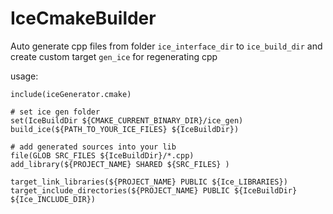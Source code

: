 # IceCmakeBuilder

Auto generate cpp files from folder `ice_interface_dir` to `ice_build_dir` and
  create custom target `gen_ice` for regenerating cpp

usage:
```
include(iceGenerator.cmake)

# set ice gen folder
set(IceBuildDir ${CMAKE_CURRENT_BINARY_DIR}/ice_gen)
build_ice(${PATH_TO_YOUR_ICE_FILES} ${IceBuildDir})

# add generated sources into your lib
file(GLOB SRC_FILES ${IceBuildDir}/*.cpp)
add_library(${PROJECT_NAME} SHARED ${SRC_FILES} )

target_link_libraries(${PROJECT_NAME} PUBLIC ${Ice_LIBRARIES})
target_include_directories(${PROJECT_NAME} PUBLIC ${IceBuildDir} ${Ice_INCLUDE_DIR})
```
